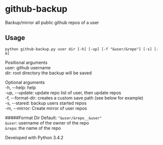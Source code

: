 github-backup
=============

Backup/mirror all public github repos of a user

Usage
-----
`python github-backup.py user dir [-h] [-up] [-f "&user/&repo"] [-s] [-m]`   

Positional arguments   
user: github username   
dir: root directory the backup will be saved


Optional arguments   
-h, --help: help   
-up, --update: update repo list of user, then update repos  
-f, --format-dir: creates a custom save path (see below for example)   
-s, --stared: backup users started repos   
-m, --mirror: Create mirror of user repos   


#####Format Dir
Default: `"&user/&repo__&user"`   
`&user`: username of the owner of the repo   
`&repo`: the name of the repo   

   
Developed with Python 3.4.2
